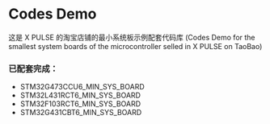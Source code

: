 
# Codes Demo  

这是 X PULSE 的淘宝店铺的最小系统板示例配套代码库 (Codes Demo for the smallest system boards of the microcontroller selled in X PULSE on TaoBao)

### 已配套完成：

- STM32G473CCU6_MIN_SYS_BOARD
- STM32L431RCT6_MIN_SYS_BOARD
- STM32F103RCT6_MIN_SYS_BOARD
- STM32G431CBT6_MIN_SYS_BOARD
